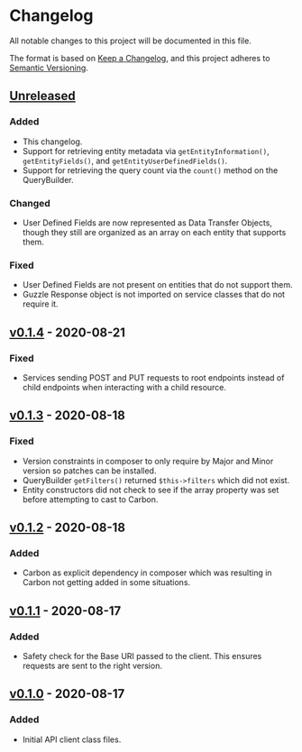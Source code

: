# Changelog
All notable changes to this project will be documented in this file.

The format is based on [Keep a Changelog](https://keepachangelog.com/en/1.0.0/),
and this project adheres to [Semantic Versioning](https://semver.org/spec/v2.0.0.html).

## [Unreleased]
### Added
- This changelog.
- Support for retrieving entity metadata via `getEntityInformation()`, `getEntityFields()`, and `getEntityUserDefinedFields()`.
- Support for retrieving the query count via the `count()` method on the QueryBuilder.

### Changed
- User Defined Fields are now represented as Data Transfer Objects, though they still are organized as an array on each entity that supports them.

### Fixed
- User Defined Fields are not present on entities that do not support them.
- Guzzle Response object is not imported on service classes that do not require it.

## [v0.1.4] - 2020-08-21
### Fixed
- Services sending POST and PUT requests to root endpoints instead of child endpoints when interacting with a child resource.

## [v0.1.3] - 2020-08-18
### Fixed
- Version constraints in composer to only require by Major and Minor version so patches can be installed.
- QueryBuilder `getFilters()` returned `$this->filters` which did not exist.
- Entity constructors did not check to see if the array property was set before attempting to cast to Carbon.

## [v0.1.2] - 2020-08-18
### Added
- Carbon as explicit dependency in composer which was resulting in Carbon not getting added in some situations.

## [v0.1.1] - 2020-08-17
### Added
- Safety check for the Base URI passed to the client. This ensures requests are sent to the right version.

## [v0.1.0] - 2020-08-17
### Added
- Initial API client class files.

[Unreleased]: https://github.com/Anteris-Dev/autotask-client/compare/v0.1.4...HEAD
[v0.1.4]: https://github.com/Anteris-Dev/autotask-client/compare/v0.1.3...v0.1.4
[v0.1.3]: https://github.com/Anteris-Dev/autotask-client/compare/v0.1.2...v0.1.3
[v0.1.2]: https://github.com/Anteris-Dev/autotask-client/compare/v0.1.1...v0.1.2
[v0.1.1]: https://github.com/Anteris-Dev/autotask-client/compare/v0.1.0...v0.1.1
[v0.1.0]: https://github.com/Anteris-Dev/autotask-client/releases/tag/v0.1.0

